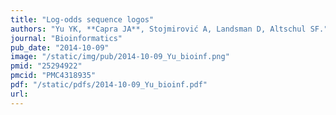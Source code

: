 ```yaml
---
title: "Log-odds sequence logos"
authors: "Yu YK, **Capra JA**, Stojmirović A, Landsman D, Altschul SF."
journal: "Bioinformatics"
pub_date: "2014-10-09"
image: "/static/img/pub/2014-10-09_Yu_bioinf.png"
pmid: "25294922"
pmcid: "PMC4318935"
pdf: "/static/pdfs/2014-10-09_Yu_bioinf.pdf"
url: 
---
```

